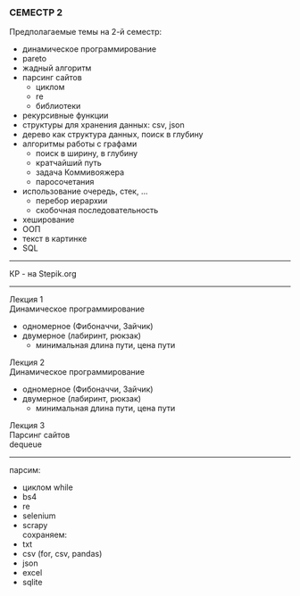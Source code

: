 ### СЕМЕСТР 2  

Предполагаемые темы на 2-й семестр:  

- динамическое программирование  
- pareto  
- жадный алгоритм  
- парсинг сайтов  
  - циклом  
  - re  
  - библиотеки  
- рекурсивные функции  
- структуры для хранения данных: csv, json  
- дерево как структура данных, поиск в глубину  
- алгоритмы работы с графами  
  - поиск в ширину, в глубину  
  - кратчайший путь  
  - задача Коммивояжера  
  - паросочетания  
- использование очередь, стек, ...  
  - перебор иерархии  
  - скобочная последовательность  
- хеширование  
- ООП  
- текст в картинке  
- SQL  

---  

КР - на Stepik.org  

---  

Лекция 1  
Динамическое программирование  
- одномерное (Фибоначчи, Зайчик)  
- двумерное (лабиринт, рюкзак)  
  - минимальная длина пути, цена пути  

Лекция 2  
Динамическое программирование  
- одномерное (Фибоначчи, Зайчик)  
- двумерное (лабиринт, рюкзак)  
  - минимальная длина пути, цена пути  

Лекция 3  
Парсинг сайтов  
dequeue  

---  

парсим:  
- циклом while  
- bs4  
- re  
- selenium  
- scrapy  
сохраняем:  
- txt  
- csv (for, csv, pandas)  
- json  
- excel  
- sqlite  

